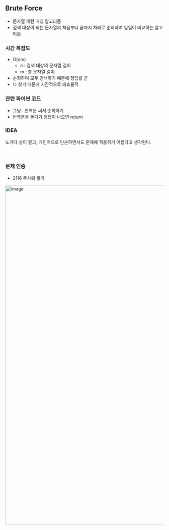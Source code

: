 ## Brute Force
- 문자열 패턴 매칭 알고리즘
- 검색 대상이 되는 문자열의 처음부터 끝까지 차례로 순회하여 일일이 비교하는 알고리즘

### 시간 복잡도
- O(nm)
  - n : 검색 대상의 문자열 길이
  - m : 총 문자열 길이
- 순회하며 모두 검색하기 때문에 정답률 굳
- 다 찾기 때문에 시간적으로 비효율적

### 관련 파이썬 코드
- 그냥.. 반복문 써서 순회하기
- 반복문을 돌다가 정답이 나오면 return

### IDEA
노가다 성이 짙고, 개인적으로 단순하면서도 문제에 적용하기 어렵다고 생각된다.

<br/>

### 문제 인증

- 2116 주사위 쌓기
<img width="1075" alt="image" src="https://user-images.githubusercontent.com/55437339/201059390-f5cf96b6-168f-4809-b564-0e5dcbb3626c.png">
